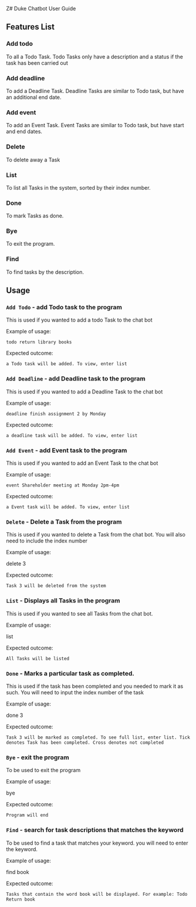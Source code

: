 Z# Duke Chatbot User Guide

## Features List

### Add todo
To all a Todo Task. Todo Tasks only have a description and a status if the task has been carried out

### Add deadline
To add a Deadline Task. Deadline Tasks are similar to Todo task, but have an additional end date.

### Add event
To add an Event Task. Event Tasks are similar to Todo task, but have start and end dates.

### Delete
To delete away a Task

### List
To list all Tasks in the system, sorted by their index number.

### Done
To mark Tasks as done. 

### Bye
To exit the program.

### Find
To find tasks by the description.



## Usage

### `Add Todo` - add Todo task to the program

This is used if you wanted to add a todo Task to the chat bot

Example of usage: 

`todo return library books`

Expected outcome:

`a Todo task will be added. To view, enter list`




### `Add Deadline` - add Deadline task to the program

This is used if you wanted to add a Deadline Task to the chat bot

Example of usage: 

`deadline finish assignment 2 by Monday`

Expected outcome:

`a deadline task will be added. To view, enter list`


### `Add Event` - add Event task to the program

This is used if you wanted to add an Event Task to the chat bot

Example of usage: 

`event Shareholder meeting at Monday 2pm-4pm`

Expected outcome:

`a Event task will be added. To view, enter list`

### `Delete` - Delete a Task from the program

This is used if you wanted to delete a Task from the chat bot. You will also need to include the index number

Example of usage: 

delete 3

Expected outcome:

`Task 3 will be deleted from the system`

### `List` - Displays all Tasks in the program

This is used if you wanted to see all Tasks from the chat bot.

Example of usage: 

list

Expected outcome:

`All Tasks will be listed`

### `Done` - Marks a particular task as completed.

This is used if the task has been completed and you needed to mark it as such. You will need to input the index number of the task

Example of usage: 

done 3

Expected outcome:

`Task 3 will be marked as completed. To see full list, enter list. Tick denotes Task has been completed. Cross denotes not completed`

### `Bye` - exit the program

To be used to exit the program

Example of usage: 

bye

Expected outcome:

`Program will end`

### `Find` - search for task descriptions that matches the keyword

To be used to find a task that matches your keyword. you will need to enter the keyword.

Example of usage: 

find book

Expected outcome:

`Tasks that contain the word book will be displayed. For example: Todo Return book`